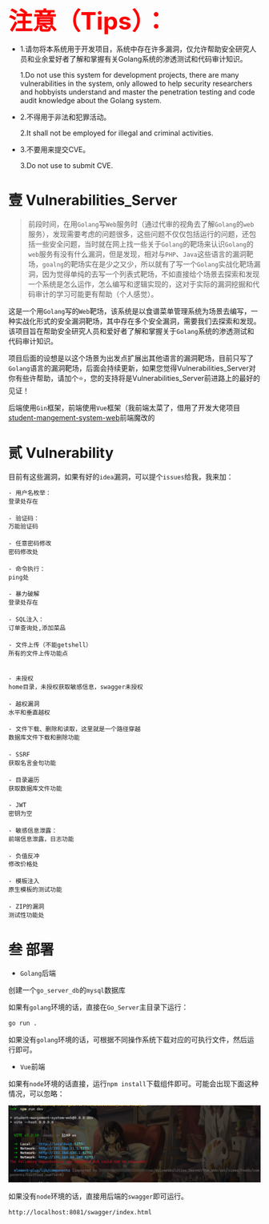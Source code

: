 <font color="red" size="10"><b>注意（Tips）：</b></font>

- 1.请勿将本系统用于开发项目，系统中存在许多漏洞，仅允许帮助安全研究人员和业余爱好者了解和掌握有关Golang系统的渗透测试和代码审计知识。

  1.Do not use this system for development projects, there are many vulnerabilities in the system, only allowed to help security researchers and hobbyists understand and master the penetration testing and code audit knowledge about the Golang system.

- 2.不得用于非法和犯罪活动。

  2.It shall not be employed for illegal and criminal activities.

- 3.不要用来提交CVE。

  3.Do not use to submit CVE.

# 壹 Vulnerabilities_Server

> 前段时间，在用`Golang`写`Web`服务时（通过代审的视角去了解`Golang`的`web`服务），发现需要考虑的问题很多，这些问题不仅仅包括运行的问题，还包括一些安全问题，当时就在网上找一些关于`Golang`的靶场来认识`Golang`的`web`服务有没有什么漏洞，但是发现，相对与`PHP`、`Java`这些语言的漏洞靶场，`goalng`的靶场实在是少之又少，所以就有了写一个`Golang`实战化靶场漏洞，因为觉得单纯的去写一个列表式靶场，不如直接给个场景去探索和发现一个系统是怎么运作，怎么编写和逻辑实现的，这对于实际的漏洞挖掘和代码审计的学习可能更有帮助（个人感觉）。


这是一个用`Golang`写的`Web`靶场，该系统是以食谱菜单管理系统为场景去编写，一种实战化形式的安全漏洞靶场，其中存在多个安全漏洞，需要我们去探索和发现。该项目旨在帮助安全研究人员和爱好者了解和掌握关于`Golang`系统的渗透测试和代码审计知识。

项目后面的设想是以这个场景为出发点扩展出其他语言的漏洞靶场，目前只写了`Golang`语言的漏洞靶场，后面会持续更新，如果您觉得Vulnerabilities_Server对你有些许帮助，请加个⭐，您的支持将是Vulnerabilities_Server前进路上的最好的见证！

后端使用`Gin`框架，前端使用`Vue`框架（我前端太菜了，借用了开发大佬项目[student-mangement-system-web](https://github.com/seasonl2014/student-mangement-system-web)前端魔改的


# 贰 Vulnerability

目前有这些漏洞，如果有好的`idea`漏洞，可以提个`issues`给我，我来加：

```bash
- 用户名枚举：
登录处存在

- 验证码：
万能验证码

- 任意密码修改
密码修改处

- 命令执行：
ping处

- 暴力破解
登录处存在

- SQL注入：
订单查询处,添加菜品

- 文件上传（不能getshell）
所有的文件上传功能点


- 未授权
home目录，未授权获取敏感信息，swagger未授权

- 越权漏洞
水平和垂直越权

- 文件下载、删除和读取，这里就是一个路径穿越
数据库文件下载和删除功能

- SSRF
获取名言金句功能

- 目录遍历
获取数据库文件功能

- JWT
密钥为空

- 敏感信息泄露：
前端信息泄露，日志功能

- 负值反冲
修改价格处

- 模板注入
原生模板的测试功能

- ZIP的漏洞
测试性功能处
```

# 叁 部署

- `Golang`后端

创建一个`go_server_db`的`mysql`数据库

如果有`golang`环境的话，直接在`Go_Server`主目录下运行：

```bash
go run .
```

如果没有`golang`环境的话，可根据不同操作系统下载对应的可执行文件，然后运行即可。

- `Vue`前端

如果有`node`环境的话直接，运行`npm install`下载组件即可。可能会出现下面这种情况，可以忽略：

![image-20240909180126928](README/image-20240909180126928.png)

如果没有`node`环境的话，直接用后端的`swagger`即可运行。

```bash
http://localhost:8081/swagger/index.html
```

